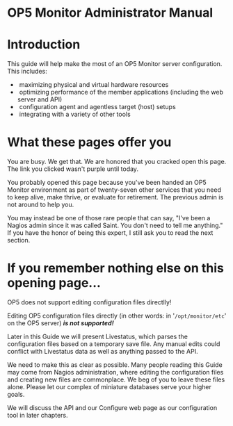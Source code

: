# OP5 Monitor Administrator Manual

# Introduction

This guide will help make the most of an OP5 Monitor server configuration. This includes:

-    maximizing physical and virtual hardware resources
-    optimizing performance of the member applications (including the web server and API)
-    configuration agent and agentless target (host) setups
-    integrating with a variety of other tools

# What these pages offer you

You are busy. We get that. We are honored that you cracked open this page. The link you clicked wasn't purple until today.

You probably opened this page because you've been handed an OP5 Monitor environment as part of twenty-seven other services that you need to keep alive, make thrive, or evaluate for retirement. The previous admin is not around to help you.

You may instead be one of those rare people that can say, "I've been a Nagios admin since it was called Saint. You don't need to tell me anything." If you have the honor of being this expert, I still ask you to read the next section.

# If you remember nothing else on this opening page...

OP5 does not support editing configuration files directlly!

Editing OP5 configuration files directly (in other words: in '`/opt/monitor/etc`' on the OP5 server) ***is not supported!***

Later in this Guide we will present Livestatus, which parses the configuration files based on a temporary save file. Any manual edits could conflict with Livestatus data as well as anything passed to the API.

We need to make this as clear as possible. Many people reading this Guide may come from Nagios administration, where editing the configuration files and creating new files are commonplace. We beg of you to leave these files alone. Please let our complex of miniature databases serve your higher goals.

We will discuss the API and our Configure web page as our configuration tool in later chapters.

